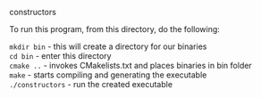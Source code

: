 constructors




To run this program, from this directory, do the following:

`mkdir bin`          - this will create a directory for our binaries<br>
`cd bin`             - enter this directory<br>
`cmake ..`           - invokes CMakelists.txt and places binaries in bin folder<br>
`make`               - starts compiling and generating the executable<br>
`./constructors`     - run the created executable
